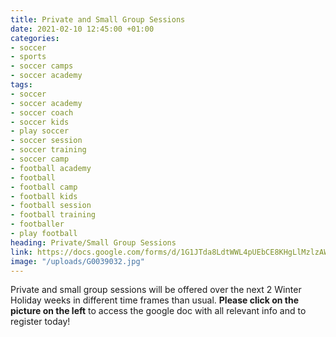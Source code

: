 ```yaml
---
title: Private and Small Group Sessions
date: 2021-02-10 12:45:00 +01:00
categories:
- soccer
- sports
- soccer camps
- soccer academy
tags:
- soccer
- soccer academy
- soccer coach
- soccer kids
- play soccer
- soccer session
- soccer training
- soccer camp
- football academy
- football
- football camp
- football kids
- football session
- football training
- footballer
- play football
heading: Private/Small Group Sessions
link: https://docs.google.com/forms/d/1G1JTda8LdtWWL4pUEbCE8KHgLlMzlzAWiLdfyVbpzNw/edit?usp=drive_web
image: "/uploads/G0039032.jpg"
---
```


Private and small group sessions will be offered over the next 2 Winter Holiday weeks in different time frames than usual. **Please click on the picture on the left** to access the google doc with all relevant info and to register today!